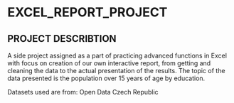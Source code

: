 # EXCEL_REPORT_PROJECT
## PROJECT DESCRIBTION
A side project assigned as a part of practicing advanced functions in Excel with focus on creation of our own interactive report, from getting and cleaning the data to the actual presentation of the results. The topic of the data presented is the population over 15 years of age by education.

Datasets used are from: Open Data Czech Republic